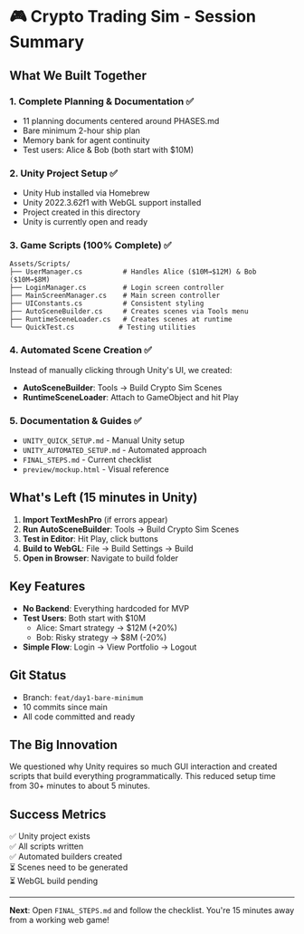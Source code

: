 # 🎮 Crypto Trading Sim - Session Summary

## What We Built Together

### 1. Complete Planning & Documentation ✅
- 11 planning documents centered around PHASES.md
- Bare minimum 2-hour ship plan
- Memory bank for agent continuity
- Test users: Alice & Bob (both start with $10M)

### 2. Unity Project Setup ✅
- Unity Hub installed via Homebrew
- Unity 2022.3.62f1 with WebGL support installed
- Project created in this directory
- Unity is currently open and ready

### 3. Game Scripts (100% Complete) ✅
```
Assets/Scripts/
├── UserManager.cs          # Handles Alice ($10M→$12M) & Bob ($10M→$8M)
├── LoginManager.cs         # Login screen controller
├── MainScreenManager.cs    # Main screen controller
├── UIConstants.cs          # Consistent styling
├── AutoSceneBuilder.cs     # Creates scenes via Tools menu
├── RuntimeSceneLoader.cs   # Creates scenes at runtime
└── QuickTest.cs           # Testing utilities
```

### 4. Automated Scene Creation ✅
Instead of manually clicking through Unity's UI, we created:
- **AutoSceneBuilder**: Tools → Build Crypto Sim Scenes
- **RuntimeSceneLoader**: Attach to GameObject and hit Play

### 5. Documentation & Guides ✅
- `UNITY_QUICK_SETUP.md` - Manual Unity setup
- `UNITY_AUTOMATED_SETUP.md` - Automated approach
- `FINAL_STEPS.md` - Current checklist
- `preview/mockup.html` - Visual reference

## What's Left (15 minutes in Unity)

1. **Import TextMeshPro** (if errors appear)
2. **Run AutoSceneBuilder**: Tools → Build Crypto Sim Scenes
3. **Test in Editor**: Hit Play, click buttons
4. **Build to WebGL**: File → Build Settings → Build
5. **Open in Browser**: Navigate to build folder

## Key Features
- **No Backend**: Everything hardcoded for MVP
- **Test Users**: Both start with $10M
  - Alice: Smart strategy → $12M (+20%)
  - Bob: Risky strategy → $8M (-20%)
- **Simple Flow**: Login → View Portfolio → Logout

## Git Status
- Branch: `feat/day1-bare-minimum`
- 10 commits since main
- All code committed and ready

## The Big Innovation
We questioned why Unity requires so much GUI interaction and created scripts that build everything programmatically. This reduced setup time from 30+ minutes to about 5 minutes.

## Success Metrics
✅ Unity project exists  
✅ All scripts written  
✅ Automated builders created  
⏳ Scenes need to be generated  
⏳ WebGL build pending  

---

**Next**: Open `FINAL_STEPS.md` and follow the checklist. You're 15 minutes away from a working web game! 